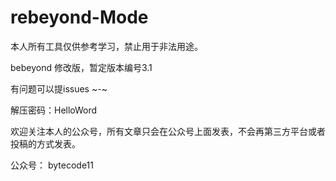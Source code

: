 # rebeyond-Mode

本人所有工具仅供参考学习，禁止用于非法用途。

bebeyond 修改版，暂定版本编号3.1

有问题可以提issues  ~-~ 

解压密码：HelloWord

欢迎关注本人的公众号，所有文章只会在公众号上面发表，不会再第三方平台或者投稿的方式发表。

公众号： bytecode11
